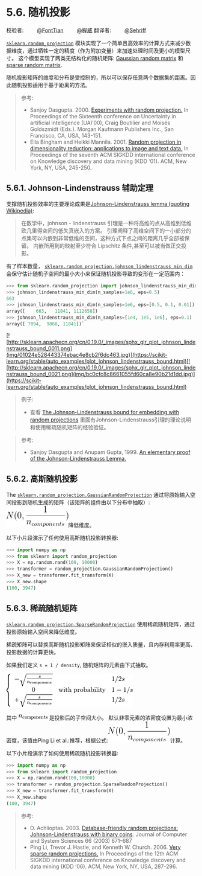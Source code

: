 # 5.6\. 随机投影

校验者:
        [@FontTian](https://github.com/FontTian)
        [@程威](https://github.com/apachecn/scikit-learn-doc-zh)
翻译者:
        [@Sehriff](https://github.com/apachecn/scikit-learn-doc-zh)

[`sklearn.random_projection`](classes.html#module-sklearn.random_projection "sklearn.random_projection") 模块实现了一个简单且高效率的计算方式来减少数据维度，通过牺牲一定的精度（作为附加变量）来加速处理时间及更小的模型尺寸。 这个模型实现了两类无结构化的随机矩阵: [Gaussian random matrix](#gaussian-random-matrix) 和 [sparse random matrix](#sparse-random-matrix).

随机投影矩阵的维度和分布是受控制的，所以可以保存任意两个数据集的距离。因此随机投影适用于基于距离的方法。

>参考:
>*   Sanjoy Dasgupta. 2000. [Experiments with random projection.](http://cseweb.ucsd.edu/~dasgupta/papers/randomf.pdf) In Proceedings of the Sixteenth conference on Uncertainty in artificial intelligence (UAI‘00), Craig Boutilier and Moisés Goldszmidt (Eds.). Morgan Kaufmann Publishers Inc., San Francisco, CA, USA, 143-151.
>*   Ella Bingham and Heikki Mannila. 2001. [Random projection in dimensionality reduction: applications to image and text data.](http://citeseerx.ist.psu.edu/viewdoc/download?doi=10.1.1.24.5135&rep=rep1&type=pdf) In Proceedings of the seventh ACM SIGKDD international conference on Knowledge discovery and data mining (KDD ‘01). ACM, New York, NY, USA, 245-250.

## 5.6.1\. Johnson-Lindenstrauss 辅助定理

支撑随机投影效率的主要理论成果是[Johnson-Lindenstrauss lemma (quoting Wikipedia)](https://en.wikipedia.org/wiki/Johnson%E2%80%93Lindenstrauss_lemma):

> 在数学中，johnson - lindenstrauss 引理是一种将高维的点从高维到低维欧几里得空间的低失真嵌入的方案。 引理阐释了高维空间下的一小部分的点集可以内嵌到非常低维的空间，这种方式下点之间的距离几乎全部被保留。 内嵌所用到的映射至少符合 Lipschitz 条件,甚至可以被当做正交投影。

有了样本数量， [`sklearn.random_projection.johnson_lindenstrauss_min_dim`](https://scikit-learn.org/stable/modules/generated/sklearn.random_projection.johnson_lindenstrauss_min_dim.html#sklearn.random_projection.johnson_lindenstrauss_min_dim "sklearn.random_projection.johnson_lindenstrauss_min_dim") 会保守估计随机子空间的最小大小来保证随机投影导致的变形在一定范围内：

```py
>>> from sklearn.random_projection import johnson_lindenstrauss_min_dim
>>> johnson_lindenstrauss_min_dim(n_samples=1e6, eps=0.5)
663
>>> johnson_lindenstrauss_min_dim(n_samples=1e6, eps=[0.5, 0.1, 0.01])
array([    663,   11841, 1112658])
>>> johnson_lindenstrauss_min_dim(n_samples=[1e4, 1e5, 1e6], eps=0.1)
array([ 7894,  9868, 11841])`

```

[![http://sklearn.apachecn.org/cn/0.19.0/_images/sphx_glr_plot_johnson_lindenstrauss_bound_0011.png](img/01024e528443374ebac4e8cb2f6dc463.jpg)](https://scikit-learn.org/stable/auto_examples/plot_johnson_lindenstrauss_bound.html)[![http://sklearn.apachecn.org/cn/0.19.0/_images/sphx_glr_plot_johnson_lindenstrauss_bound_0021.png](img/bc0cfc8c8661055fd60ca8e90b21d1dd.jpg)](https://scikit-learn.org/stable/auto_examples/plot_johnson_lindenstrauss_bound.html)

>例子:
>*   查看 [The Johnson-Lindenstrauss bound for embedding with random projections](https://scikit-learn.org/stable/auto_examples/plot_johnson_lindenstrauss_bound.html#sphx-glr-auto-examples-plot-johnson-lindenstrauss-bound-py) 里面有Johnson-Lindenstrauss引理的理论说明和使用稀疏随机矩阵的经验验证。

>参考:
>*   Sanjoy Dasgupta and Anupam Gupta, 1999. [An elementary proof of the Johnson-Lindenstrauss Lemma.](http://citeseerx.ist.psu.edu/viewdoc/download?doi=10.1.1.39.3334&rep=rep1&type=pdf)

## 5.6.2\. 高斯随机投影

The [`sklearn.random_projection.GaussianRandomProjection`](https://scikit-learn.org/stable/modules/generated/sklearn.random_projection.GaussianRandomProjection.html#sklearn.random_projection.GaussianRandomProjection "sklearn.random_projection.GaussianRandomProjection") 通过将原始输入空间投影到随机生成的矩阵（该矩阵的组件由以下分布中抽取）:![N(0, \frac{1}{n_{components}})](img/projection001.png)降低维度。

以下小片段演示了任何使用高斯随机投影转换器:

```py
>>> import numpy as np
>>> from sklearn import random_projection
>>> X = np.random.rand(100, 10000)
>>> transformer = random_projection.GaussianRandomProjection()
>>> X_new = transformer.fit_transform(X)
>>> X_new.shape
(100, 3947)

```

## 5.6.3\. 稀疏随机矩阵

[`sklearn.random_projection.SparseRandomProjection`](https://scikit-learn.org/stable/modules/generated/sklearn.random_projection.SparseRandomProjection.html#sklearn.random_projection.SparseRandomProjection "sklearn.random_projection.SparseRandomProjection") 使用稀疏随机矩阵，通过投影原始输入空间来降低维度。

稀疏矩阵可以替换高斯随机投影矩阵来保证相似的嵌入质量，且内存利用率更高、投影数据的计算更快。

如果我们定义 `s = 1 / density`, 随机矩阵的元素由下式抽取。


![\left\{\begin{array}{c c l}-\sqrt{\frac{s}{n_{\text{components}}}} & & 1 / 2s\\0 &\text{with probability}  & 1 - 1 / s \\+\sqrt{\frac{s}{n_{\text{components}}}} & & 1 / 2s\\\end{array}\right.](img/3e233cefc937a43bb4481dd23d728b54.jpg)


其中 ![n_{\text{components}}](img/2f6a285b749960084841d17c3c97f2d7.jpg) 是投影后的子空间大小。 默认非零元素的浓密度设置为最小浓密度，该值由Ping Li et al.:推荐，根据公式:![1 / \sqrt{n_{\text{features}}}](img/projection002.png)计算。

以下小片段演示了如何使用稀疏随机投影转换器:

```py
>>> import numpy as np
>>> from sklearn import random_projection
>>> X = np.random.rand(100,10000)
>>> transformer = random_projection.SparseRandomProjection()
>>> X_new = transformer.fit_transform(X)
>>> X_new.shape
(100, 3947)
```

>参考:
>*   D. Achlioptas. 2003. [Database-friendly random projections: Johnson-Lindenstrauss with binary coins](www.cs.ucsc.edu/~optas/papers/jl.pdf). Journal of Computer and System Sciences 66 (2003) 671–687
>*   Ping Li, Trevor J. Hastie, and Kenneth W. Church. 2006. [Very sparse random projections.](http://citeseerx.ist.psu.edu/viewdoc/download?doi=10.1.1.62.585&rep=rep1&type=pdf) In Proceedings of the 12th ACM SIGKDD international conference on Knowledge discovery and data mining (KDD ‘06). ACM, New York, NY, USA, 287-296.
